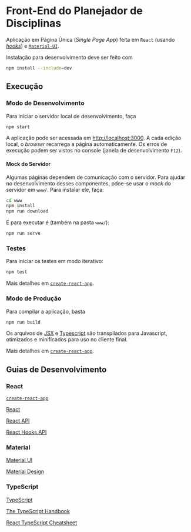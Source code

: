 # Front-End do Planejador de Disciplinas

Aplicação em Página Única (*Single Page App*) feita em `React`
(usando [*hooks*](https://reactjs.org/docs/hooks-intro.html]))
e [`Material-UI`](https://next.material-ui.com/).

Instalação para desenvolvimento deve ser feito com

```bash
npm install --include=dev
```

## Execução

### Modo de Desenvolvimento

Para iniciar o servidor local de desenvolvimento, faça

```bash
npm start
```

A aplicação pode ser acessada em [http://localhost:3000](http://localhost:3000).
A cada edição local, o *browser* recarrega a página automaticamente. Os erros
de execução podem ser vistos no console (janela de desenvolvimento `F12`).

#### Mock do Servidor

Algumas páginas dependem de comunicação com o servidor. Para ajudar no
desenvolvimento desses componentes, pdoe-se usar o *mock* do servidor em
`www/`. Para instalar ele, faça:

```bash
cd www
npm install
npm run download
```

E para executar é (também na pasta `www/`):

```bash
npm run serve
```

### Testes

Para iniciar os testes em modo iterativo:

```bash
npm test
```

Mais detalhes em [`create-react-app`](https://facebook.github.io/create-react-app/docs/running-tests).

### Modo de Produção

Para compilar a aplicação, basta

```bash
npm run build
```

Os arquivos de [JSX](https://reactjs.org/docs/introducing-jsx.html) e
[Typescript](https://www.typescriptlang.org/docs/) são transpilados para Javascript,
otimizados e minificados para uso no cliente final.

Mais detalhes em [`create-react-app`](https://facebook.github.io/create-react-app/docs/deployment).

## Guias de Desenvolvimento

### React

[`create-react-app`](https://facebook.github.io/create-react-app/docs/getting-started)

[React](https://reactjs.org)

[React API](https://reactjs.org/docs/react-api.html)

[React Hooks API](https://reactjs.org/docs/hooks-reference.html)

### Material

[Material UI](https://next.material-ui.com)

[Material Design](https://material.io)

### TypeScript

[TypeScript](https://www.typescriptlang.org/docs/handbook/typescript-from-scratch.html)

[The TypeScript Handbook](https://www.typescriptlang.org/docs/handbook/intro.html)

[React TypeScript Cheatsheet](https://react-typescript-cheatsheet.netlify.app)
